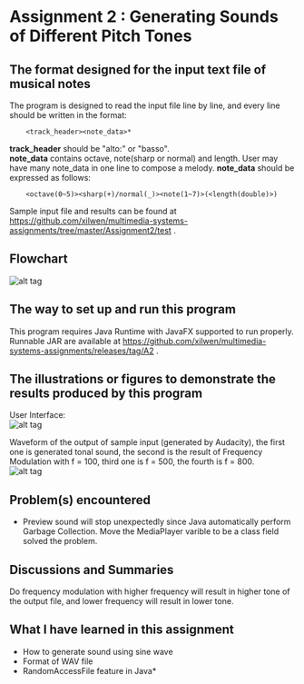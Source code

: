 # Assignment 2 : Generating Sounds of Different Pitch Tones

## The format designed for the input text file of musical notes
The program is designed to read the input file line by line, and every line should be written in the format:  

        <track_header><note_data>*  
<b>track_header</b> should be "alto:" or "basso".  
<b>note_data</b> contains octave, note(sharp or normal) and length. User may have many note_data in one line to compose a melody. <b>note_data</b> should be expressed as follows:

        <octave(0~5)><sharp(+)/normal(_)><note(1~7)>(<length(double)>)

Sample input file and results can be found at https://github.com/xilwen/multimedia-systems-assignments/tree/master/Assignment2/test .

## Flowchart
![alt tag](https://raw.githubusercontent.com/xilwen/multimedia-systems-assignments/master/Assignment2/images/flowchart.png)

## The way to set up and run this program
This program requires Java Runtime with JavaFX supported to run properly.  
Runnable JAR are available at https://github.com/xilwen/multimedia-systems-assignments/releases/tag/A2 .
## The illustrations or figures to demonstrate the results produced by this program
User Interface:  
![alt tag](https://raw.githubusercontent.com/xilwen/multimedia-systems-assignments/master/Assignment2/images/ui.png)
    
Waveform of the output of sample input (generated by Audacity), the first one is generated tonal sound, the second is the result of Frequency Modulation with f = 100, third one is f = 500, the fourth is f = 800.  
![alt tag](https://raw.githubusercontent.com/xilwen/multimedia-systems-assignments/master/Assignment2/images/waveform.png) 

## Problem(s) encountered
* Preview sound will stop unexpectedly since Java automatically perform Garbage Collection.   Move the MediaPlayer varible to be a class field solved the problem.
 

## Discussions and Summaries
Do frequency modulation with higher frequency will result in higher tone of the output file, and lower frequency will result in lower tone.

## What I have learned in this assignment
* How to generate sound using sine wave
* Format of WAV file
* RandomAccessFile feature in Java* 